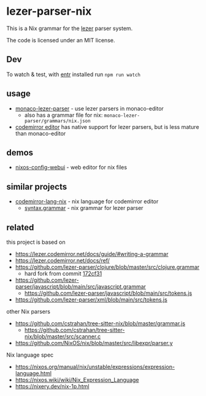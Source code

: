 # lezer-parser-nix

This is a Nix grammar for the
[lezer](https://lezer.codemirror.net/) parser system.

The code is licensed under an MIT license.

## Dev

To watch & test, with [entr](http://eradman.com/entrproject/) installed run `npm run watch`

## usage

* [monaco-lezer-parser](https://github.com/milahu/monaco-lezer-parser) - use lezer parsers in monaco-editor
  * also has a grammar file for nix: `monaco-lezer-parser/grammars/nix.json`
* [codemirror editor](https://github.com/codemirror/view) has native support for lezer parsers, but is less mature than monaco-editor

## demos

* [nixos-config-webui](https://github.com/milahu/nixos-config-webui) - web editor for nix files

## similar projects

* [codemirror-lang-nix](https://github.com/replit/codemirror-lang-nix) - nix language for codemirror editor
  * [syntax.grammar](https://github.com/replit/codemirror-lang-nix/blob/main/src/syntax.grammar) - nix grammar for lezer parser

## related

this project is based on

* https://lezer.codemirror.net/docs/guide/#writing-a-grammar
* https://lezer.codemirror.net/docs/ref/
* https://github.com/lezer-parser/clojure/blob/master/src/clojure.grammar
  * hard fork from commit [172cf31](https://github.com/lezer-parser/clojure/commit/172cf311376271a95986978e7041cb7dbd3fdd57)
* https://github.com/lezer-parser/javascript/blob/main/src/javascript.grammar
  * https://github.com/lezer-parser/javascript/blob/main/src/tokens.js
* https://github.com/lezer-parser/xml/blob/main/src/tokens.js

other Nix parsers

* https://github.com/cstrahan/tree-sitter-nix/blob/master/grammar.js
  * https://github.com/cstrahan/tree-sitter-nix/blob/master/src/scanner.c
* https://github.com/NixOS/nix/blob/master/src/libexpr/parser.y

Nix language spec

* https://nixos.org/manual/nix/unstable/expressions/expression-language.html
* https://nixos.wiki/wiki/Nix_Expression_Language
* https://nixery.dev/nix-1p.html
